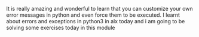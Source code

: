 It is really amazing and wonderful to learn that you can customize your own error messages in python and even force them to be executed. I learnt about errors and exceptions in python3 in alx today and i am going to be solving some exercises today in this module
